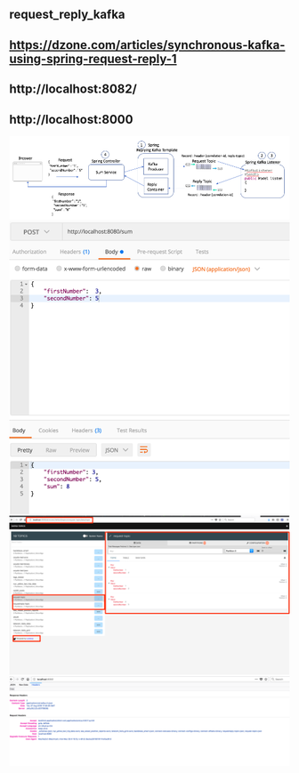 ## request_reply_kafka

## https://dzone.com/articles/synchronous-kafka-using-spring-request-reply-1
## http://localhost:8082/
## http://localhost:8000
![Screenshot](a.png)
![Screenshot](c.png)
![Screenshot](d.png)
![Screenshot](e.png)
